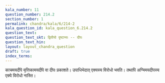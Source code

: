 ```yaml
---
kala_number: 11
question_number: 214.2
section_number: 1
permalink: chandra/kala/6/214-2
kala_question_id: kala_question_6.214.2
question_text: 
question_text_skt: द्वितीयो दृष्टान्तः -- दीपः
question_text_hin: 
layout: layout_chandra_question
draft: true
index_terms:
---
```


<!-- skt-start -->
काचमयदीपे मृत्तिकामयदीपे वा दीपः प्रकाशते। उपाधिभेदात् एक्यस्य विरोधो भवति। तथापि अग्मिमयदीपस्य एक्ये विरोधो नास्ति।
<!-- skt-end -->

<!-- eng-start -->
<!-- eng-end -->

